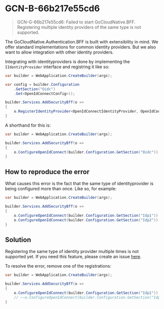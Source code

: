 # GCN-B-66b217e55cd6

> GCN-G-66b217e55cd6: Failed to start GoCloudNative.BFF. Registering multiple identity providers of the same type is not supported.

The GoCloudNative.Authentication.BFF is built with extensibility in mind. We offer standard implementations for common identity providers. But we also want to allow integration with other identity providers.

Integrating with identityproviders is done by implementing the `IIdentityProvider` interface and registring it like so:

```csharp
var builder = WebApplication.CreateBuilder(args);

var config = builder.Configuration
    .GetSection("Oidc")
    .Get<OpenIdConnectConfig>();

builder.Services.AddSecurityBff(o =>
{
    o.RegisterIdentityProvider<OpenIdConnectIdentityProvider, OpenIdConnectConfig>(config);
}
```

A shorthand for this is:

```csharp
var builder = WebApplication.CreateBuilder(args);

builder.Services.AddSecurityBff(o =>
{
    o.ConfigureOpenIdConnect(builder.Configuration.GetSection("Oidc"));
}
```

## How to reproduce the error

What causes this error is the fact that the same type of identityprovider is being configured more than once. Like so, for example:

```csharp
var builder = WebApplication.CreateBuilder(args);

builder.Services.AddSecurityBff(o =>
{
    o.ConfigureOpenIdConnect(builder.Configuration.GetSection("Idp1"));
    o.ConfigureOpenIdConnect(builder.Configuration.GetSection("Idp2")); // this line raises the error
}
```

## Solution
Registering the same type of identity provider multiple times is not supported yet. If you need this feature, please create an issue [here](https://github.com/thecloudnativewebapp/GoCloudNative.Bff/issues).

To resolve the error, remove one of the registrations:

```csharp
var builder = WebApplication.CreateBuilder(args);

builder.Services.AddSecurityBff(o =>
{
    o.ConfigureOpenIdConnect(builder.Configuration.GetSection("Idp1"));
    // ~~o.ConfigureOpenIdConnect(builder.Configuration.GetSection("Idp2"));~~ remove this line
}
```
